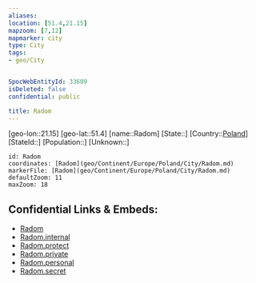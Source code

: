 ```yaml
---
aliases: 
location: [51.4,21.15]
mapzoom: [7,12] 
mapmarker: city 
type: City
tags:
- geo/City


SpocWebEntityId: 33609
isDeleted: false
confidential: public

title: Radom
---
```

[geo-lon::21.15]
[geo-lat::51.4]
[name::Radom]
[State::]
[Country::[Poland](geo/Continent/Europe/Poland.md)]
[StateId::]
[Population::]
[Unknown::]


```leaflet
id: Radom
coordinates: [Radom](geo/Continent/Europe/Poland/City/Radom.md)
markerFile: [Radom](geo/Continent/Europe/Poland/City/Radom.md)
defaultZoom: 11 
maxZoom: 18
```


## Confidential Links & Embeds: 
- [Radom](../../../../../../_public/geo/Continent/Europe/Poland/City/Radom.md) 
- [Radom.internal](../../../../../../_internal/geo/Continent/Europe/Poland/City/Radom.internal.md) 
- [Radom.protect](../../../../../../_protect/geo/Continent/Europe/Poland/City/Radom.protect.md) 
- [Radom.private](../../../../../../_private/geo/Continent/Europe/Poland/City/Radom.private.md) 
- [Radom.personal](../../../../../../_personal/geo/Continent/Europe/Poland/City/Radom.personal.md) 
- [Radom.secret](../../../../../../_secret/geo/Continent/Europe/Poland/City/Radom.secret.md) 
